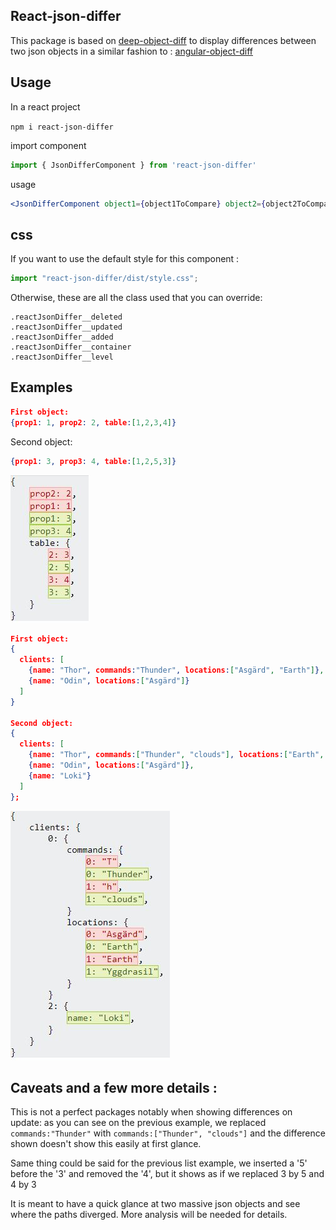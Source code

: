 ## React-json-differ

This package is based on [deep-object-diff](https://github.com/mattphillips/deep-object-diff) to display differences between two json objects in a similar fashion to : [angular-object-diff](https://github.com/hipster-labs/angular-object-diff)

## Usage
In a react project 

`npm i react-json-differ`

import component
```js
import { JsonDifferComponent } from 'react-json-differ'
```

usage
```jsx
<JsonDifferComponent object1={object1ToCompare} object2={object2ToCompare}/>
```


## css

If you want to use the default style for this component : 

```js
import "react-json-differ/dist/style.css";
```

Otherwise, these are all the class used that you can override:
```
.reactJsonDiffer__deleted
.reactJsonDiffer__updated
.reactJsonDiffer__added
.reactJsonDiffer__container
.reactJsonDiffer__level
```

## Examples 

```json
First object:
{prop1: 1, prop2: 2, table:[1,2,3,4]}
```

Second object:
```json
{prop1: 3, prop3: 4, table:[1,2,5,3]}
```

![](./docs/firstCapture.JPG)

```json
First object:
{
  clients: [
    {name: "Thor", commands:"Thunder", locations:["Asgärd", "Earth"]},
    {name: "Odin", locations:["Asgärd"]}
  ]
}

Second object:
{
  clients: [
    {name: "Thor", commands:["Thunder", "clouds"], locations:["Earth", "Yggdrasil"]},
    {name: "Odin", locations:["Asgärd"]},
    {name: "Loki"}
  ]
};
```
![](./docs/secondCapture.JPG)

## Caveats and a few more details :

This is not a perfect packages notably when showing differences on update: as you can see on the previous example, we replaced `commands:"Thunder"` with `commands:["Thunder", "clouds"]` and the difference shown doesn't show this easily at first glance.

Same thing could be said for the previous list example, we inserted a '5' before the '3' and removed the '4', but it shows as if we replaced 3 by 5 and 4 by 3

It is meant to have a quick glance at two massive json objects and see where the paths diverged. More analysis will be needed for details.

